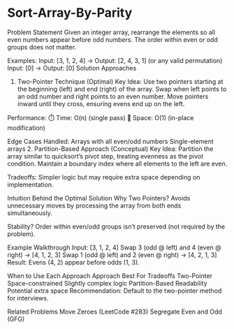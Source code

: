 # Sort-Array-By-Parity


Problem Statement
Given an integer array, rearrange the elements so all even numbers appear before odd numbers. The order within even or odd groups does not matter.

Examples:
Input: [3, 1, 2, 4] → Output: [2, 4, 3, 1] (or any valid permutation)
Input: [0] → Output: [0]
Solution Approaches
1. Two-Pointer Technique (Optimal)
Key Idea:
Use two pointers starting at the beginning (left) and end (right) of the array.
Swap when left points to an odd number and right points to an even number.
Move pointers inward until they cross, ensuring evens end up on the left.

Performance:
⏱️ Time: O(n) (single pass)
💾 Space: O(1) (in-place modification)

Edge Cases Handled:
Arrays with all even/odd numbers
Single-element arrays
2. Partition-Based Approach (Conceptual)
Key Idea:
Partition the array similar to quicksort’s pivot step, treating evenness as the pivot condition.
Maintain a boundary index where all elements to the left are even.

Tradeoffs:
Simpler logic but may require extra space depending on implementation.

Intuition Behind the Optimal Solution
Why Two Pointers?
Avoids unnecessary moves by processing the array from both ends simultaneously.

Stability?
Order within even/odd groups isn’t preserved (not required by the problem).

Example Walkthrough
Input: [3, 1, 2, 4]
Swap 3 (odd @ left) and 4 (even @ right) → [4, 1, 2, 3]
Swap 1 (odd @ left) and 2 (even @ right) → [4, 2, 1, 3]
Result: Evens (4, 2) appear before odds (1, 3).

When to Use Each Approach
Approach	Best For	Tradeoffs
Two-Pointer	Space-constrained	Slightly complex logic
Partition-Based	Readability	Potential extra space
Recommendation: Default to the two-pointer method for interviews.

Related Problems
Move Zeroes (LeetCode #283)
Segregate Even and Odd (GFG)
